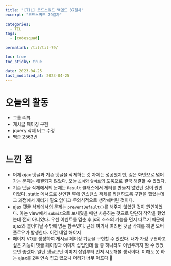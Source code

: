 ```yaml
---
title: "[TIL] 코드스쿼드 백엔드 37일차"
excerpt: "코드스쿼드 79일차"

categories:
  - TIL
tags:
  - [codesquad]

permalink: /til/til-79/

toc: true
toc_sticky: true

date: 2023-04-25
last_modified_at: 2023-04-25
---
```


# 오늘의 활동

- 그룹 리뷰
- 게시글 페이징 구현
- jquery 삭제 버그 수정
- 백준 2563번

# 느낀 점

- 어제 ajax 댓글과 기존 댓글을 삭제하는 것 자체는 성공했지만, 검은 화면으로 넘어가는 문제는 해결되지 않았다. 오늘 `조이`와 `알버트`의 도움으로 결국 해결할 수 있었다.
- 기존 댓글 삭제에서의 문제는 `Result` 클래스에서 게터를 만들지 않았던 것이 원인이었다. static 메서드로 선언한 후에 인스턴스 객체를 리턴하도록 구현을 했었는데 그 과정에서 게터가 필요 없다고 무의식적으로 생각해버린 것이다.
- ajax 댓글 삭제에서의 문제는 `preventDefault()`를 해주지 않았던 것이 원인이었다. 이는 view에서 `submit`으로 보내줬을 때만 사용하는 것으로 단단히 착각을 했었는데 전혀 아니었다. 우선 이벤트를 멈춘 후 js의 소스의 기능을 먼저 따르기 때문에 ajax와 붙어다닐 수밖에 없는 함수였다. 근데 여기서 여러번 댓글 삭제를 하면 오버플로우가 발생한다. 이건 내일 해야지
- 페이지 VO를 생성하여 게시글 페이징 기능을 구현할 수 있었다. 내가 가장 구현하고 싶은 기능이 댓글 페이징과 이미지 삽입인데 둘 중 하나라도 이번주까지 할 수 있었으면 좋겠다. 일단 댓글보단 이미지 삽입부터 먼저 시도해볼 생각이다. 이해도 못 하는 ajax를 2주 연속 잡고 있으니 머리가 너무 아프다 🥲